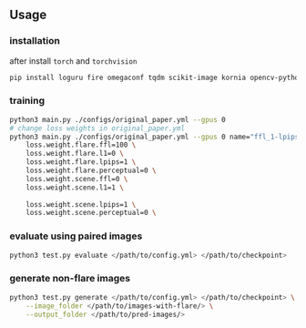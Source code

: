
## Usage

### installation

after install `torch` and `torchvision`

```bash
pip install loguru fire omegaconf tqdm scikit-image kornia opencv-python
```

### training

```bash
python3 main.py ./configs/original_paper.yml --gpus 0
# change loss weights in original_paper.yml
python3 main.py ./configs/original_paper.yml --gpus 0 name="ffl_1-lpips_1|l1_1-lpips_1" \
    loss.weight.flare.ffl=100 \
    loss.weight.flare.l1=0 \
    loss.weight.flare.lpips=1 \
    loss.weight.flare.perceptual=0 \
    loss.weight.scene.ffl=0 \
    loss.weight.scene.l1=1 \
    
    loss.weight.scene.lpips=1 \
    loss.weight.scene.perceptual=0 \
```

### evaluate using paired images

```bash
python3 test.py evaluate </path/to/config.yml> </path/to/checkpoint>
```

### generate non-flare images

```bash
python3 test.py generate </path/to/config.yml> </path/to/checkpoint> \
    --image_folder </path/to/images-with-flare/> \
    --output_folder </path/to/pred-images/>
```